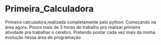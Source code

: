 # Primeira_Calculadora
Primeira calculadora,realizada completamente pelo python. Começando na área agora.
Pouco mais de 3 horas de trabalho pra realizar,primeira atividade pra trabalhar o cérebro.
Pretendo postar cada vez mais da minha evolução nessa área de programação 

